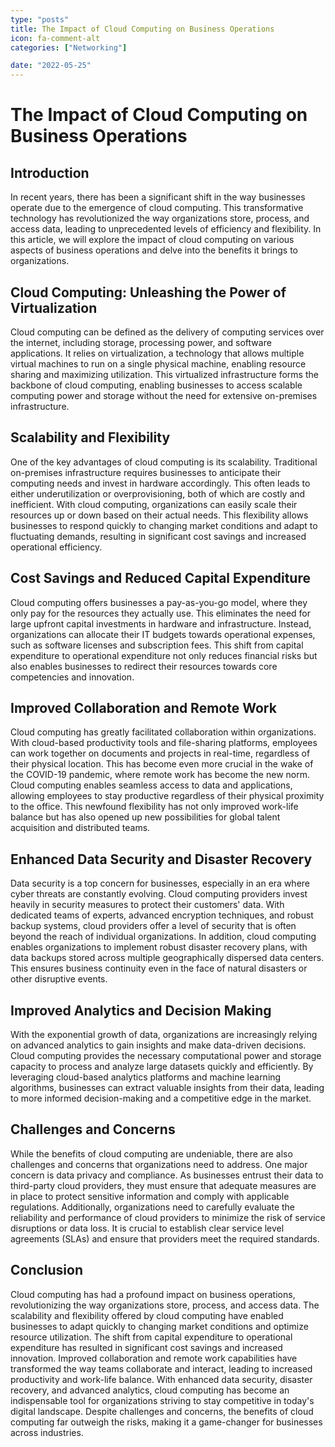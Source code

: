 ```yaml
---
type: "posts"
title: The Impact of Cloud Computing on Business Operations
icon: fa-comment-alt
categories: ["Networking"]

date: "2022-05-25"
---
```




# The Impact of Cloud Computing on Business Operations

## Introduction

In recent years, there has been a significant shift in the way businesses operate due to the emergence of cloud computing. This transformative technology has revolutionized the way organizations store, process, and access data, leading to unprecedented levels of efficiency and flexibility. In this article, we will explore the impact of cloud computing on various aspects of business operations and delve into the benefits it brings to organizations.

## Cloud Computing: Unleashing the Power of Virtualization

Cloud computing can be defined as the delivery of computing services over the internet, including storage, processing power, and software applications. It relies on virtualization, a technology that allows multiple virtual machines to run on a single physical machine, enabling resource sharing and maximizing utilization. This virtualized infrastructure forms the backbone of cloud computing, enabling businesses to access scalable computing power and storage without the need for extensive on-premises infrastructure.

## Scalability and Flexibility

One of the key advantages of cloud computing is its scalability. Traditional on-premises infrastructure requires businesses to anticipate their computing needs and invest in hardware accordingly. This often leads to either underutilization or overprovisioning, both of which are costly and inefficient. With cloud computing, organizations can easily scale their resources up or down based on their actual needs. This flexibility allows businesses to respond quickly to changing market conditions and adapt to fluctuating demands, resulting in significant cost savings and increased operational efficiency.

## Cost Savings and Reduced Capital Expenditure

Cloud computing offers businesses a pay-as-you-go model, where they only pay for the resources they actually use. This eliminates the need for large upfront capital investments in hardware and infrastructure. Instead, organizations can allocate their IT budgets towards operational expenses, such as software licenses and subscription fees. This shift from capital expenditure to operational expenditure not only reduces financial risks but also enables businesses to redirect their resources towards core competencies and innovation.

## Improved Collaboration and Remote Work

Cloud computing has greatly facilitated collaboration within organizations. With cloud-based productivity tools and file-sharing platforms, employees can work together on documents and projects in real-time, regardless of their physical location. This has become even more crucial in the wake of the COVID-19 pandemic, where remote work has become the new norm. Cloud computing enables seamless access to data and applications, allowing employees to stay productive regardless of their physical proximity to the office. This newfound flexibility has not only improved work-life balance but has also opened up new possibilities for global talent acquisition and distributed teams.

## Enhanced Data Security and Disaster Recovery

Data security is a top concern for businesses, especially in an era where cyber threats are constantly evolving. Cloud computing providers invest heavily in security measures to protect their customers' data. With dedicated teams of experts, advanced encryption techniques, and robust backup systems, cloud providers offer a level of security that is often beyond the reach of individual organizations. In addition, cloud computing enables organizations to implement robust disaster recovery plans, with data backups stored across multiple geographically dispersed data centers. This ensures business continuity even in the face of natural disasters or other disruptive events.

## Improved Analytics and Decision Making

With the exponential growth of data, organizations are increasingly relying on advanced analytics to gain insights and make data-driven decisions. Cloud computing provides the necessary computational power and storage capacity to process and analyze large datasets quickly and efficiently. By leveraging cloud-based analytics platforms and machine learning algorithms, businesses can extract valuable insights from their data, leading to more informed decision-making and a competitive edge in the market.

## Challenges and Concerns

While the benefits of cloud computing are undeniable, there are also challenges and concerns that organizations need to address. One major concern is data privacy and compliance. As businesses entrust their data to third-party cloud providers, they must ensure that adequate measures are in place to protect sensitive information and comply with applicable regulations. Additionally, organizations need to carefully evaluate the reliability and performance of cloud providers to minimize the risk of service disruptions or data loss. It is crucial to establish clear service level agreements (SLAs) and ensure that providers meet the required standards.

## Conclusion

Cloud computing has had a profound impact on business operations, revolutionizing the way organizations store, process, and access data. The scalability and flexibility offered by cloud computing have enabled businesses to adapt quickly to changing market conditions and optimize resource utilization. The shift from capital expenditure to operational expenditure has resulted in significant cost savings and increased innovation. Improved collaboration and remote work capabilities have transformed the way teams collaborate and interact, leading to increased productivity and work-life balance. With enhanced data security, disaster recovery, and advanced analytics, cloud computing has become an indispensable tool for organizations striving to stay competitive in today's digital landscape. Despite challenges and concerns, the benefits of cloud computing far outweigh the risks, making it a game-changer for businesses across industries.